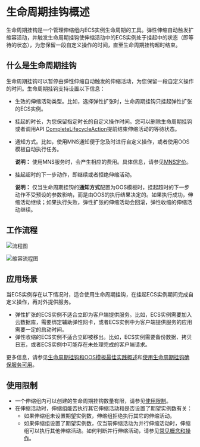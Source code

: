 # 生命周期挂钩概述

生命周期挂钩是一个管理伸缩组内ECS实例生命周期的工具。弹性伸缩自动触发扩缩容活动，并触发生命周期挂钩使伸缩活动中的ECS实例处于挂起中的状态（即等待的状态），为您保留一段自定义操作的时间，直至生命周期挂钩超时结束。

## 什么是生命周期挂钩

生命周期挂钩可以暂停由弹性伸缩自动触发的伸缩活动，为您保留一段自定义操作的时间。生命周期挂钩支持设置以下信息：

-   生效的伸缩活动类型。比如，选择弹性扩张时，生命周期挂钩只挂起弹性扩张的ECS实例。
-   挂起的时长，为您保留指定时长的自定义操作时间。您可以删除生命周期挂钩或者调用API [CompleteLifecycleAction](/intl.zh-CN/API参考/生命周期挂钩/CompleteLifecycleAction.md)提前结束伸缩活动的等待状态。
-   通知方式。比如，使用MNS通知便于您及时进行自定义操作，或者使用OOS模板自动执行任务。

    **说明：** 使用MNS服务时，会产生相应的费用。具体信息，请参见[MNS定价](https://www.aliyun.com/price/product#/mns/detail)。

-   挂起超时的下一步动作，即继续或者拒绝伸缩活动。

    **说明：** 仅当生命周期挂钩的**通知方式**配置为OOS模板时，挂起超时的下一步动作不受预设的参数影响，而是由OOS的执行结果决定的。如果执行成功，伸缩活动继续；如果执行失败，弹性扩张的伸缩活动会回滚，弹性收缩的伸缩活动继续。


## 工作流程

![流程图](../images/p21309.png "扩容流程图")

![缩容流程图](../images/p283215.png "缩容流程图")

## 应用场景

当ECS实例存在以下情况时，适合使用生命周期挂钩，在挂起ECS实例期间完成自定义操作，再对外提供服务。

-   弹性扩张的ECS实例不适合立即为客户端提供服务。比如，ECS实例需要加入云数据库，需要绑定辅助弹性网卡，或者ECS实例中为客户端提供服务的应用需要一定的启动时间。
-   弹性收缩的ECS实例不适合立即被移出。比如，ECS实例需要备份数据、拷贝日志，或者ECS实例中可能存在未处理完成的客户端请求。

更多信息，请参见[生命周期挂钩和OOS模板最佳实践概述]()和[使用生命周期挂钩确保服务可用](/intl.zh-CN/最佳实践/使用生命周期挂钩确保服务可用.md)。

## 使用限制

-   一个伸缩组内可以创建的生命周期挂钩数量有限，请参见[使用限制](/intl.zh-CN/产品简介/使用限制.md)。
-   在伸缩活动时，伸缩组能否执行其它伸缩活动和是否设置了期望实例数有关：
    -   如果伸缩组未设置期望实例数，伸缩组拒绝执行其它的伸缩活动。
    -   如果伸缩组设置了期望实例数，仅当前伸缩活动为并行伸缩活动时，伸缩组可以执行其他伸缩活动。如何判断并行伸缩活动，请参见[常见概念和操作](/intl.zh-CN/产品简介/常见概念和操作.md)。

